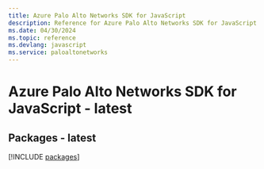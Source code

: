 ```yaml
---
title: Azure Palo Alto Networks SDK for JavaScript
description: Reference for Azure Palo Alto Networks SDK for JavaScript
ms.date: 04/30/2024
ms.topic: reference
ms.devlang: javascript
ms.service: paloaltonetworks
---
```

# Azure Palo Alto Networks SDK for JavaScript - latest
## Packages - latest
[!INCLUDE [packages](palo-alto-networks-index.md)]